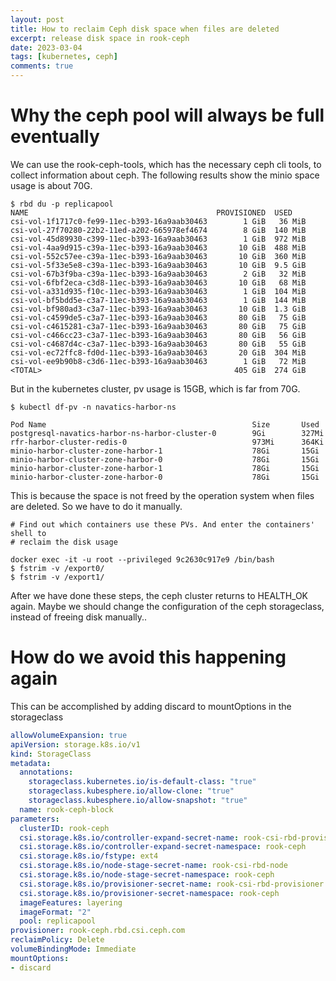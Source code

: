 ```yaml
---
layout: post
title: How to reclaim Ceph disk space when files are deleted
excerpt: release disk space in rook-ceph
date: 2023-03-04
tags: [kubernetes, ceph]
comments: true
---
```


# Why the ceph pool will always be full eventually

We can use the rook-ceph-tools, which has the necessary ceph cli tools,  to collect information about ceph. The following results show the minio space usage is about 70G.
```shell
$ rbd du -p replicapool
NAME                                          PROVISIONED  USED   
csi-vol-1f1717c0-fe99-11ec-b393-16a9aab30463        1 GiB   36 MiB
csi-vol-27f70280-22b2-11ed-a202-665978ef4674        8 GiB  140 MiB
csi-vol-45d89930-c399-11ec-b393-16a9aab30463        1 GiB  972 MiB
csi-vol-4aa9d915-c39a-11ec-b393-16a9aab30463       10 GiB  488 MiB
csi-vol-552c57ee-c39a-11ec-b393-16a9aab30463       10 GiB  360 MiB
csi-vol-5f33e5e8-c39a-11ec-b393-16a9aab30463       10 GiB  9.5 GiB
csi-vol-67b3f9ba-c39a-11ec-b393-16a9aab30463        2 GiB   32 MiB
csi-vol-6fbf2eca-c3d8-11ec-b393-16a9aab30463       10 GiB   68 MiB
csi-vol-a331d935-f10c-11ec-b393-16a9aab30463        1 GiB  104 MiB
csi-vol-bf5bdd5e-c3a7-11ec-b393-16a9aab30463        1 GiB  144 MiB
csi-vol-bf980ad3-c3a7-11ec-b393-16a9aab30463       10 GiB  1.3 GiB
csi-vol-c4599de5-c3a7-11ec-b393-16a9aab30463       80 GiB   75 GiB
csi-vol-c4615281-c3a7-11ec-b393-16a9aab30463       80 GiB   75 GiB
csi-vol-c466cc23-c3a7-11ec-b393-16a9aab30463       80 GiB   56 GiB
csi-vol-c4687d4c-c3a7-11ec-b393-16a9aab30463       80 GiB   55 GiB
csi-vol-ec72ffc8-fd0d-11ec-b393-16a9aab30463       20 GiB  304 MiB
csi-vol-ee9b90b8-c3d6-11ec-b393-16a9aab30463        1 GiB   72 MiB
<TOTAL>                                           405 GiB  274 GiB
```

But in the kubernetes cluster, pv usage is 15GB, which is far from 70G.

```shell
$ kubectl df-pv -n navatics-harbor-ns

Pod Name                                              Size       Used
postgresql-navatics-harbor-ns-harbor-cluster-0        9Gi        327Mi
rfr-harbor-cluster-redis-0                            973Mi      364Ki
minio-harbor-cluster-zone-harbor-1                    78Gi       15Gi
minio-harbor-cluster-zone-harbor-0                    78Gi       15Gi
minio-harbor-cluster-zone-harbor-1                    78Gi       15Gi
minio-harbor-cluster-zone-harbor-0                    78Gi       15Gi
```

This is because the space is not freed by the operation system when files are deleted. So we have to do it manually.

```shell
# Find out which containers use these PVs. And enter the containers' shell to 
# reclaim the disk usage

docker exec -it -u root --privileged 9c2630c917e9 /bin/bash
$ fstrim -v /export0/
$ fstrim -v /export1/
```

After we have done these steps, the ceph cluster returns to HEALTH_OK again.
Maybe we should change the configuration of the ceph storageclass, instead of freeing disk manually..

# How do we avoid this happening again
This can be accomplished by adding discard to mountOptions in the storageclass

```yaml
allowVolumeExpansion: true
apiVersion: storage.k8s.io/v1
kind: StorageClass
metadata:
  annotations:
    storageclass.kubernetes.io/is-default-class: "true"
    storageclass.kubesphere.io/allow-clone: "true"
    storageclass.kubesphere.io/allow-snapshot: "true"
  name: rook-ceph-block
parameters:
  clusterID: rook-ceph
  csi.storage.k8s.io/controller-expand-secret-name: rook-csi-rbd-provisioner
  csi.storage.k8s.io/controller-expand-secret-namespace: rook-ceph
  csi.storage.k8s.io/fstype: ext4
  csi.storage.k8s.io/node-stage-secret-name: rook-csi-rbd-node
  csi.storage.k8s.io/node-stage-secret-namespace: rook-ceph
  csi.storage.k8s.io/provisioner-secret-name: rook-csi-rbd-provisioner
  csi.storage.k8s.io/provisioner-secret-namespace: rook-ceph
  imageFeatures: layering
  imageFormat: "2"
  pool: replicapool
provisioner: rook-ceph.rbd.csi.ceph.com
reclaimPolicy: Delete
volumeBindingMode: Immediate
mountOptions:
- discard
```